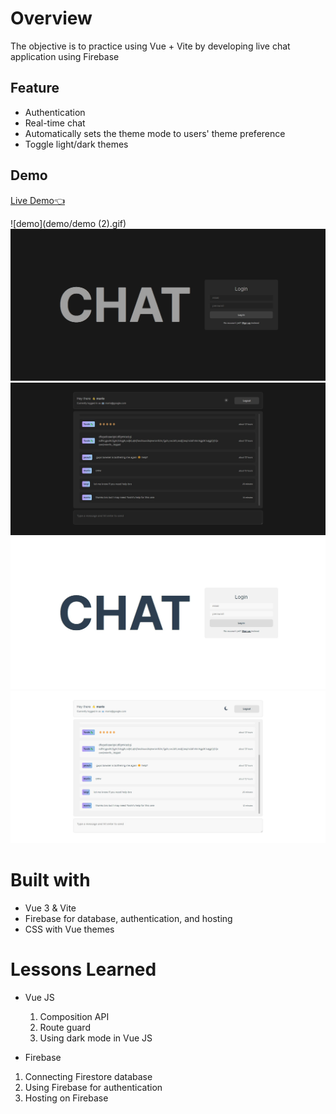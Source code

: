 # Overview

The objective is to practice using Vue + Vite by developing live chat application using Firebase

## Feature

- Authentication
- Real-time chat
- Automatically sets the theme mode to users' theme preference
- Toggle light/dark themes

## Demo

[Live Demo👈](https://vue-firebase-4dc0a.web.app/)

![demo](demo/demo (2).gif)
![dark login](demo/dark-login.png)
![dark chat](demo/dark-chat.png)
![light login](demo/light-login.png)
![light chat](demo/light-chat.png)

# Built with

- Vue 3 & Vite
- Firebase for database, authentication, and hosting
- CSS with Vue themes

# Lessons Learned

- Vue JS

  1. Composition API
  2. Route guard
  3. Using dark mode in Vue JS

- Firebase

1. Connecting Firestore database
2. Using Firebase for authentication
3. Hosting on Firebase
